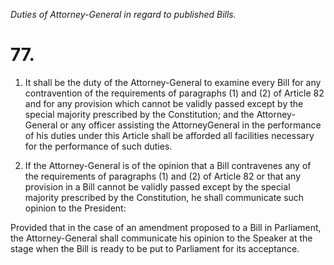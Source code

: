 *Duties of Attorney-General in regard to published Bills.*

# 77.

1. It shall be the duty of the Attorney-General to examine every Bill for any contravention of the require­ments of paragraphs (1) and (2) of Article 82 and for any provision which cannot be validly passed except by the special majority prescribed by the Constitution; and the Attorney-General or any officer assisting the Attorney­General in the performance of his duties under this Article shall be afforded all facilities necessary for the performance of such duties.

2. If the Attorney-General is of the opinion that a Bill contravenes any of the requirements of paragraphs (1) and (2) of Article 82 or that any provision in a Bill cannot be validly passed except by the special majority prescribed by the Constitution, he shall communicate such opinion to the President:

Provided that in the case of an amendment proposed to a Bill in Parliament, the Attorney-General shall communicate his opinion to the Speaker at the stage when the Bill is ready to be put to Parliament for its acceptance.
